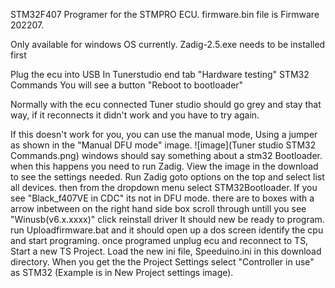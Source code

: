 STM32F407 Programer for the STMPRO ECU.
firmware.bin file is Firmware 202207.

Only available for windows OS currently.
Zadig-2.5.exe needs to be installed first

Plug the ecu into USB
In Tunerstudio end tab "Hardware testing"
STM32 Commands
You will see a button 
"Reboot to bootloader"

Normally with the ecu connected Tuner studio should go grey and stay that way, if it reconnects it didn't work and you have to try again.

If this doesn't work for you, you can use the manual mode, Using a jumper as shown in the "Manual DFU mode" image.
![image](Tuner studio STM32 Commands.png)
windows should say something about a stm32 Bootloader. when this happens you need to run Zadig.
View the image in the download to see the settings needed.
Run Zadig
goto options on the top and select list all devices.
then from the dropdown menu select STM32Bootloader.
If you see "Black_f407VE in CDC" its not in DFU mode.
there are to boxes with a arrow inbetween on the right hand side box scroll through untill you see
"Winusb(v6.x.xxxx)"
click reinstall driver
It should new be ready to program.
run Uploadfirmware.bat and it should open up a dos screen 
identify the cpu and start programing.
once programed unplug ecu and reconnect to TS, Start a new TS Project.
Load the new ini file, Speeduino.ini in this download directory.
When you get the the Project Settings select "Controller in use" as STM32 (Example is in New Project settings image).
